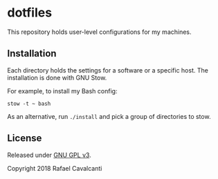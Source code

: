 # dotfiles

This repository holds user-level configurations for my machines.

## Installation

Each directory holds the settings for a software or a specific host. The installation is done with GNU Stow.

For example, to install my Bash config:

```
stow -t ~ bash
```

As an alternative, run `./install` and pick a group of directories to stow.

## License

Released under [GNU GPL v3](LICENSE).

Copyright 2018 Rafael Cavalcanti

